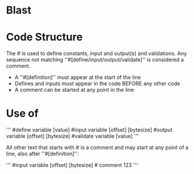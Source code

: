 # Blast


# Code Structure

The # is used to define constants, input and output(s) and validations. Any sequence not matching ''#[define/input/output/validate]'' is considered a comment. 

- A ''#[definition]'' must appear at the start of the line 
- Defines and inputs must appear in the code BEFORE any other code 
- A comment can be started at any point in the line

# Use of #
'''
#define   variable  [value]
#input    variable  [offset] [bytesize]
#output   variable  [offset] [bytesize]
#validate variable  [value] 
''' 

All other text that starts with # is a comment and may start at any point of a line, also after ''#[definition]'':

''' 
#input    variable  [offset] [bytesize]    # comment 123
''' 
